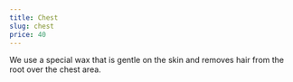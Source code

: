 ```yaml
---
title: Chest
slug: chest
price: 40
---
```


We use a special wax that is gentle on the skin and removes hair from the root over the chest area.
